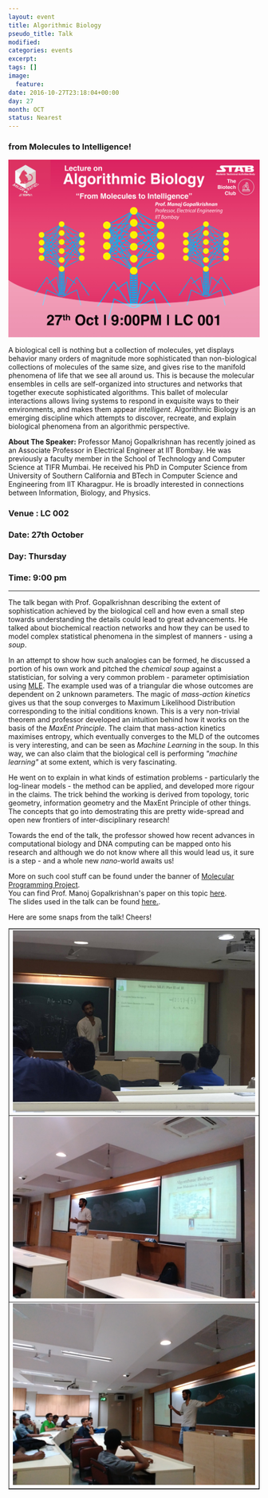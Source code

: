 ```yaml
---
layout: event
title: Algorithmic Biology
pseudo_title: Talk
modified:
categories: events
excerpt:
tags: []
image:
  feature:
date: 2016-10-27T23:18:04+00:00
day: 27
month: OCT
status: Nearest
---
```

### from Molecules to Intelligence!
![](/images/Algorithmic-Biology-Talk/poster.jpg)

A biological cell is nothing but a collection of molecules, yet displays behavior many orders of magnitude more sophisticated than non-biological collections of molecules of the same size, and gives rise to the manifold phenomena of life that we see all around us. This is because the molecular ensembles in cells are self-organized into structures and networks that together execute sophisticated algorithms. This ballet of molecular interactions allows living systems to respond in exquisite ways to their environments, and makes them appear _intelligent_. Algorithmic Biology is an emerging discipline which attempts to discover, recreate, and explain biological phenomena from an algorithmic perspective.


__About The Speaker:__ Professor Manoj Gopalkrishnan has recently joined as an Associate Professor in Electrical Engineer at IIT Bombay. He was previously a faculty member in the School of Technology and Computer Science at TIFR Mumbai. He received his PhD in Computer Science from University of Southern California and BTech in Computer Science and Engineering from IIT Kharagpur. He is broadly interested in connections between Information, Biology, and Physics.


### Venue : LC 002


### Date: 27th October


### Day: Thursday


### Time: 9:00 pm


<hr>

The talk began with Prof. Gopalkrishnan describing the extent of sophistication achieved by the biological cell and how even a small step towards understanding the details could lead to great advancements. He talked about biochemical reaction networks and how they can be used to model complex statistical phenomena in the simplest of manners - using a _soup_.  

In an attempt to show how such analogies can be formed, he discussed a portion of his own work and pitched the _chemical soup_ against a statistician, for solving a very common problem - parameter optimisiation using [MLE](https://en.wikipedia.org/wiki/Maximum_likelihood_estimation). The example used was of a triangular die whose outcomes are dependent on 2 unknown parameters. The magic of _mass-action kinetics_ gives us that the soup converges to Maximum Likelihood Distribution corresponding to the initial conditions known. This is a very non-trivial theorem and professor developed an intuition behind how it works on the basis of the _MaxEnt Principle_. The claim that mass-action kinetics maximises entropy, which eventually converges to the MLD of the outcomes is very interesting, and can be seen as _Machine Learning_ in the soup. In this way, we can also claim that the biological cell is performing _"machine learning"_ at some extent, which is very fascinating.  

He went on to explain in what kinds of estimation problems - particularly the log-linear models - the method can be applied, and developed more rigour in the claims. The trick behind the working is derived from topology, toric geometry, information geometry and the MaxEnt Principle of other things. The concepts that go into demostrating this are pretty wide-spread and open new frontiers of inter-disciplinary research!  

Towards the end of the talk, the professor showed how recent advances in computational biology and DNA computing can be mapped onto his research and although we do not know where all this would lead us, it sure is a step - and a whole new _nano_-world awaits us!


More on such cool stuff can be found under the banner of [Molecular Programming Project](http://molecular-programming.org/).  
You can find Prof. Manoj Gopalkrishnan's paper on this topic [here](https://arxiv.org/abs/1506.03172).  
The slides used in the talk can be found [here.](https://drive.google.com/open?id=0BzrafcdwRhiEZFhkeW84b2VfTFM5bWdVYU01eV9yblBqWW5N).  

Here are some snaps from the talk! Cheers!  
<table border="1">
<tr>
<td> <img src="/images/Algorithmic-Biology-Talk/talk1.1.jpg">
<tr><td> <img src="/images/Algorithmic-Biology-Talk/talk1.2.jpg">
<tr><td> <img src="/images/Algorithmic-Biology-Talk/talk1.3.jpg">
</table>
